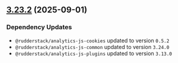 ## [3.23.2](https://github.com/rudderlabs/rudder-sdk-js/compare/@rudderstack/analytics-js@3.23.1...@rudderstack/analytics-js@3.23.2) (2025-09-01)

### Dependency Updates

* `@rudderstack/analytics-js-cookies` updated to version `0.5.2`
* `@rudderstack/analytics-js-common` updated to version `3.24.0`
* `@rudderstack/analytics-js-plugins` updated to version `3.13.0`

